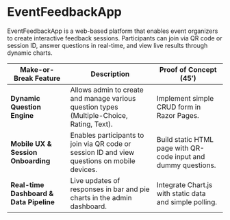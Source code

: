# EventFeedbackApp
EventFeedbackApp is a web-based platform that enables event organizers to create interactive feedback sessions. Participants can join via QR code or session ID, answer questions in real-time, and view live results through dynamic charts.

| Make-or-Break Feature                    | Description                                                                                     | Proof of Concept (45′)                                             |
|------------------------------------------|-------------------------------------------------------------------------------------------------|--------------------------------------------------------------------|
| **Dynamic Question Engine**              | Allows admin to create and manage various question types (Multiple-Choice, Rating, Text).        | Implement simple CRUD form in Razor Pages.                         |
| **Mobile UX & Session Onboarding**       | Enables participants to join via QR code or session ID and view questions on mobile devices.    | Build static HTML page with QR-code input and dummy questions.     |
| **Real-time Dashboard & Data Pipeline**  | Live updates of responses in bar and pie charts in the admin dashboard.                         | Integrate Chart.js with static data and simple polling.            |

